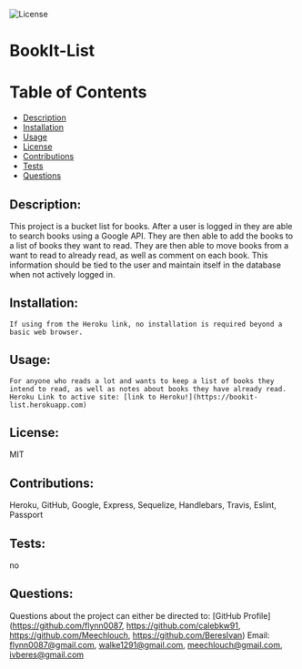 ![License](https://img.shields.io/badge/License-MIT-green.svg "License Badge")
# BookIt-List 
    
# Table of Contents
- [Description](#description)
- [Installation](#installation)
- [Usage](#usage)
- [License](#license)
- [Contributions](#contributions)
- [Tests](#tests)
- [Questions](#questions)
        
## Description:
This project is a bucket list for books. After a user is logged in they are able to search books using a Google API. They are then able to add the books to a list of books they want to read. They are then able to move books from a want to read to already read, as well as comment on each book. This information should be tied to the user and maintain itself in the database when not actively logged in.
            
## Installation:
    If using from the Heroku link, no installation is required beyond a basic web browser.
        
## Usage:
    For anyone who reads a lot and wants to keep a list of books they intend to read, as well as notes about books they have already read. 
    Heroku Link to active site: [link to Heroku!](https://bookit-list.herokuapp.com)

## License:
MIT
    
## Contributions:
Heroku, GitHub, Google, Express, Sequelize, Handlebars, Travis, Eslint, Passport

## Tests:
no

## Questions:
Questions about the project can either be directed to:
[GitHub Profile](https://github.com/flynn0087, https://github.com/calebkw91, https://github.com/Meechlouch, https://github.com/BeresIvan)
Email: flynn0087@gmail.com, walke1291@gmail.com, meechlouch@gmail.com, ivberes@gmail.com

